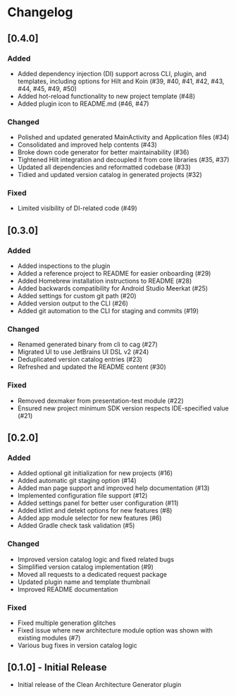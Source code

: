 # Changelog

## [0.4.0]

### Added

- Added dependency injection (DI) support across CLI, plugin, and templates, including options for Hilt and Koin (#39, #40, #41, #42, #43, #44, #45, #49, #50)
- Added hot-reload functionality to new project template (#48)
- Added plugin icon to README.md (#46, #47)

### Changed

- Polished and updated generated MainActivity and Application files (#34)
- Consolidated and improved help contents (#43)
- Broke down code generator for better maintainability (#36)
- Tightened Hilt integration and decoupled it from core libraries (#35, #37)
- Updated all dependencies and reformatted codebase (#33)
- Tidied and updated version catalog in generated projects (#32)

### Fixed

- Limited visibility of DI-related code (#49)

## [0.3.0]

### Added
- Added inspections to the plugin
- Added a reference project to README for easier onboarding (#29)
- Added Homebrew installation instructions to README (#28)
- Added backwards compatibility for Android Studio Meerkat (#25)
- Added settings for custom git path (#20)
- Added version output to the CLI (#26)
- Added git automation to the CLI for staging and commits (#19)

### Changed
- Renamed generated binary from cli to cag (#27)
- Migrated UI to use JetBrains UI DSL v2 (#24)
- Deduplicated version catalog entries (#23)
- Refreshed and updated the README content (#30)

### Fixed
- Removed dexmaker from presentation-test module (#22)
- Ensured new project minimum SDK version respects IDE-specified value (#21)

## [0.2.0]

### Added
- Added optional git initialization for new projects (#16)
- Added automatic git staging option (#14)
- Added man page support and improved help documentation (#13)
- Implemented configuration file support (#12)
- Added settings panel for better user configuration (#11)
- Added ktlint and detekt options for new features (#8)
- Added app module selector for new features (#6)
- Added Gradle check task validation (#5)

### Changed
- Improved version catalog logic and fixed related bugs
- Simplified version catalog implementation (#9)
- Moved all requests to a dedicated request package
- Updated plugin name and template thumbnail
- Improved README documentation

### Fixed
- Fixed multiple generation glitches
- Fixed issue where new architecture module option was shown with existing modules (#7)
- Various bug fixes in version catalog logic

## [0.1.0] - Initial Release
- Initial release of the Clean Architecture Generator plugin
